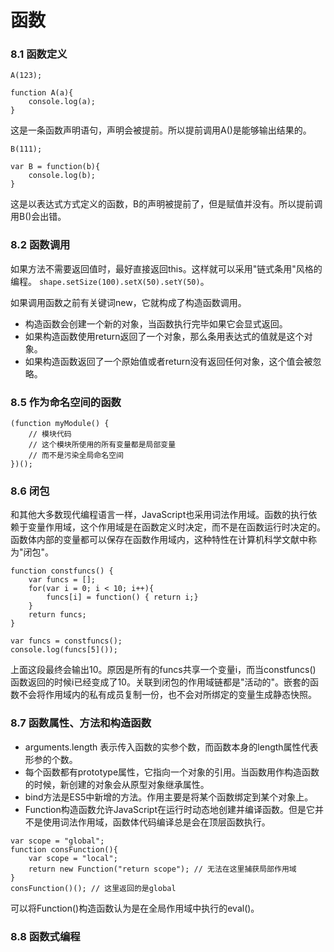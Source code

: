 函数
===

### 8.1 函数定义

```
A(123);

function A(a){
    console.log(a);
}
```

这是一条函数声明语句，声明会被提前。所以提前调用A()是能够输出结果的。

```
B(111);

var B = function(b){
    console.log(b);
}
```

这是以表达式方式定义的函数，B的声明被提前了，但是赋值并没有。所以提前调用B()会出错。

### 8.2 函数调用

如果方法不需要返回值时，最好直接返回this。这样就可以采用"链式条用"风格的编程。 `shape.setSize(100).setX(50).setY(50)`。

如果调用函数之前有关键词new，它就构成了构造函数调用。

* 构造函数会创建一个新的对象，当函数执行完毕如果它会显式返回。
* 如果构造函数使用return返回了一个对象，那么条用表达式的值就是这个对象。
* 如果构造函数返回了一个原始值或者return没有返回任何对象，这个值会被忽略。

### 8.5 作为命名空间的函数

```
(function myModule() {
    // 模块代码
    // 这个模块所使用的所有变量都是局部变量
    // 而不是污染全局命名空间
})();
```

### 8.6 闭包
和其他大多数现代编程语言一样，JavaScript也采用词法作用域。函数的执行依赖于变量作用域，这个作用域是在函数定义时决定，而不是在函数运行时决定的。函数体内部的变量都可以保存在函数作用域内，这种特性在计算机科学文献中称为"闭包"。

```
function constfuncs() {
    var funcs = [];
    for(var i = 0; i < 10; i++){
        funcs[i] = function() { return i;}
    }
    return funcs;
}

var funcs = constfuncs();
console.log(funcs[5]());
```

上面这段最终会输出10。原因是所有的funcs共享一个变量i，而当constfuncs() 函数返回的时候i已经变成了10。关联到闭包的作用域链都是"活动的"。嵌套的函数不会将作用域内的私有成员复制一份，也不会对所绑定的变量生成静态快照。

### 8.7 函数属性、方法和构造函数

* arguments.length 表示传入函数的实参个数，而函数本身的length属性代表形参的个数。
* 每个函数都有prototype属性，它指向一个对象的引用。当函数用作构造函数的时候，新创建的对象会从原型对象继承属性。
* bind方法是ES5中新增的方法。作用主要是将某个函数绑定到某个对象上。
* Function构造函数允许JavaScript在运行时动态地创建并编译函数。但是它并不是使用词法作用域，函数体代码编译总是会在顶层函数执行。

```
var scope = "global";
function consFunction(){
    var scope = "local";
    return new Function("return scope"); // 无法在这里捕获局部作用域
}
consFunction()(); // 这里返回的是global
```

可以将Function()构造函数认为是在全局作用域中执行的eval()。

### 8.8 函数式编程


